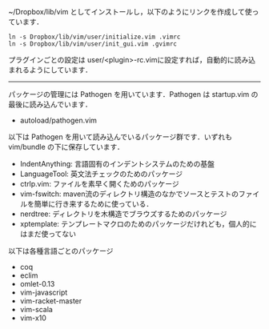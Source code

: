 ~/Dropbox/lib/vim としてインストールし，以下のようにリンクを作成して使っています．

    ln -s Dropbox/lib/vim/user/initialize.vim .vimrc
    ln -s Dropbox/lib/vim/user/init_gui.vim .gvimrc

プラグインごとの設定は user/&lt;plugin&gt;-rc.vimに設定すれば，自動的に読み込まれるようにしています．

-----
パッケージの管理には Pathogen を用いています．Pathogen は startup.vim の最後に読み込んでいます．

- autoload/pathogen.vim

以下は Pathogen を用いて読み込んでいるパッケージ群です．いずれも vim/bundle の下に保存しています．

- IndentAnything: 言語固有のインデントシステムのための基盤
- LanguageTool: 英文法チェックのためのパッケージ
- ctrlp.vim: ファイルを素早く開くためのパッケージ
- vim-fswitch: maven流のディレクトリ構造のなかでソースとテストのファイルを簡単に行き来するために使っている．
- nerdtree: ディレクトリを木構造でブラウズするためのパッケージ
- xptemplate: テンプレートマクロのためのパッケージだけれども，個人的にはまだ使ってない

以下は各種言語ごとのパッケージ

- coq
- eclim
- omlet-0.13
- vim-javascript
- vim-racket-master
- vim-scala
- vim-x10

